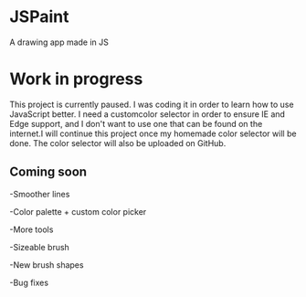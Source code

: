 # JSPaint
A drawing app made in JS


# Work in progress

This project is currently paused. I was coding it in order to learn how to use JavaScript better. I need a customcolor
selector in order to ensure IE and Edge support, and I don't want to use one that can be found on the internet.I will
continue this project once my homemade color selector will be done. The color selector will also be uploaded on GitHub.

## Coming soon

-Smoother lines

-Color palette + custom color picker

-More tools

  -Sizeable brush

  -New brush shapes

-Bug fixes
